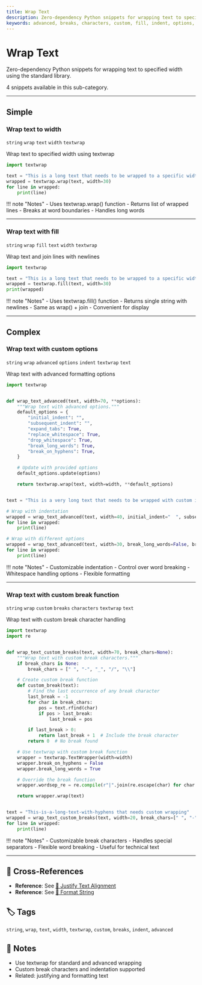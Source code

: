 ```yaml
---
title: Wrap Text
description: Zero-dependency Python snippets for wrapping text to specified width using the standard library.
keywords: advanced, breaks, characters, custom, fill, indent, options, string, text, textwrap, width, wrap
---
```


# Wrap Text

Zero-dependency Python snippets for wrapping text to specified width using the standard library.

4 snippets available in this sub-category.

---

## Simple

###  Wrap text to width

`string` `wrap` `text` `width` `textwrap`

Wrap text to specified width using textwrap

```python
import textwrap

text = "This is a long text that needs to be wrapped to a specific width for better readability."
wrapped = textwrap.wrap(text, width=30)
for line in wrapped:
    print(line)
```

!!! note "Notes"
    - Uses textwrap.wrap() function
    - Returns list of wrapped lines
    - Breaks at word boundaries
    - Handles long words

<hr class="snippet-divider">

### Wrap text with fill

`string` `wrap` `fill` `text` `width` `textwrap`

Wrap text and join lines with newlines

```python
import textwrap

text = "This is a long text that needs to be wrapped to a specific width for better readability."
wrapped = textwrap.fill(text, width=30)
print(wrapped)
```

!!! note "Notes"
    - Uses textwrap.fill() function
    - Returns single string with newlines
    - Same as wrap() + join
    - Convenient for display

<hr class="snippet-divider">

## Complex

###  Wrap text with custom options

`string` `wrap` `advanced` `options` `indent` `textwrap` `text`

Wrap text with advanced formatting options

```python
import textwrap


def wrap_text_advanced(text, width=70, **options):
    """Wrap text with advanced options."""
    default_options = {
        "initial_indent": "",
        "subsequent_indent": "",
        "expand_tabs": True,
        "replace_whitespace": True,
        "drop_whitespace": True,
        "break_long_words": True,
        "break_on_hyphens": True,
    }

    # Update with provided options
    default_options.update(options)

    return textwrap.wrap(text, width=width, **default_options)


text = "This is a very long text that needs to be wrapped with custom indentation and formatting options."

# Wrap with indentation
wrapped = wrap_text_advanced(text, width=40, initial_indent="  ", subsequent_indent="    ")
for line in wrapped:
    print(line)

# Wrap with different options
wrapped = wrap_text_advanced(text, width=30, break_long_words=False, break_on_hyphens=False)
for line in wrapped:
    print(line)
```

!!! note "Notes"
    - Customizable indentation
    - Control over word breaking
    - Whitespace handling options
    - Flexible formatting

<hr class="snippet-divider">

### Wrap text with custom break function

`string` `wrap` `custom` `breaks` `characters` `textwrap` `text`

Wrap text with custom break character handling

```python
import textwrap
import re


def wrap_text_custom_breaks(text, width=70, break_chars=None):
    """Wrap text with custom break characters."""
    if break_chars is None:
        break_chars = [" ", "-", "_", "/", "\\"]

    # Create custom break function
    def custom_break(text):
        # Find the last occurrence of any break character
        last_break = -1
        for char in break_chars:
            pos = text.rfind(char)
            if pos > last_break:
                last_break = pos

        if last_break > 0:
            return last_break + 1  # Include the break character
        return 0  # No break found

    # Use textwrap with custom break function
    wrapper = textwrap.TextWrapper(width=width)
    wrapper.break_on_hyphens = False
    wrapper.break_long_words = True

    # Override the break function
    wrapper.wordsep_re = re.compile(r"|".join(re.escape(char) for char in break_chars))

    return wrapper.wrap(text)


text = "This-is-a-long-text-with-hyphens that needs custom wrapping"
wrapped = wrap_text_custom_breaks(text, width=20, break_chars=[" ", "-"])
for line in wrapped:
    print(line)
```

!!! note "Notes"
    - Customizable break characters
    - Handles special separators
    - Flexible word breaking
    - Useful for technical text

<hr class="snippet-divider">

## 🔗 Cross-References

- **Reference**: See [📂 Justify Text Alignment](./justify_text.md)
- **Reference**: See [📂 Format String](./format_string.md)

## 🏷️ Tags

`string`, `wrap`, `text`, `width`, `textwrap`, `custom`, `breaks`, `indent`, `advanced`

## 📝 Notes

- Use textwrap for standard and advanced wrapping
- Custom break characters and indentation supported
- Related: justifying and formatting text
